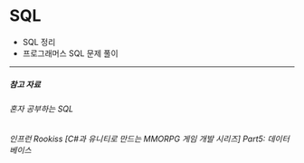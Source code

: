 # SQL

- SQL 정리
- 프로그래머스 SQL 문제 풀이


---
##### 참고 자료
###### 혼자 공부하는 SQL
###### 인프런 Rookiss [C#과 유니티로 만드는 MMORPG 게임 개발 시리즈] Part5: 데이터베이스
